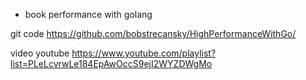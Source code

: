 * book performance with golang

git code https://github.com/bobstrecansky/HighPerformanceWithGo/

video youtube https://www.youtube.com/playlist?list=PLeLcvrwLe184EpAwOccS9ejI2WYZDWgMo